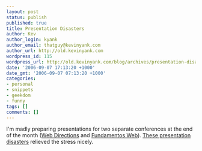 ```yaml
---
layout: post
status: publish
published: true
title: Presentation Disasters
author: Kev
author_login: kyank
author_email: thatguy@kevinyank.com
author_url: http://old.kevinyank.com
wordpress_id: 115
wordpress_url: http://old.kevinyank.com/blog/archives/presentation-disasters/
date: '2006-09-07 17:13:20 +1000'
date_gmt: '2006-09-07 07:13:20 +1000'
categories:
- personal
- snippets
- geekdom
- funny
tags: []
comments: []
---
```

<p>I'm madly preparing presentations for two separate conferences at the end of the month (<a href="http://webdirections.org/">Web Directions</a> and <a href="http://www.fundamentosweb.org/">Fundamentos Web</a>). <a href="http://www.microsoft.com/uk/atwork/work/presentationdisasters.mspx">These presentation disasters</a> relieved the stress nicely.</p>

